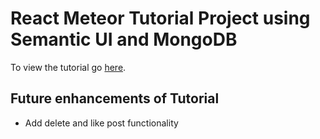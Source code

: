 # React Meteor Tutorial Project using Semantic UI and MongoDB

To view the tutorial go [here](www.stephaniemarker.com/react-meteor-tutorial).

## Future enhancements of Tutorial 
* Add delete and like post functionality

